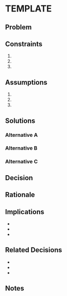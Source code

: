 # TEMPLATE

## Problem

## Constraints

1.
2.
3.

## Assumptions

1.
2.
3.

## Solutions

### Alternative A

### Alternative B

### Alternative C

## Decision

## Rationale

## Implications

-
-
-

## Related Decisions

- []()
- []()
- []()

## Notes
